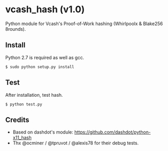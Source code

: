 vcash_hash (v1.0)
===========================

Python module for Vcash's Proof-of-Work hashing (Whirlpoolx & Blake256 8rounds).


Install
-------

Python 2.7 is required as well as gcc.

    $ sudo python setup.py install


Test
-------

After installation, test hash.

    $ python test.py


Credits
-------

* Based on dashdot's module: https://github.com/dashdot/python-x11_hash
* Thx @ocminer / @tpruvot / @alexis78 for their debug tests.
